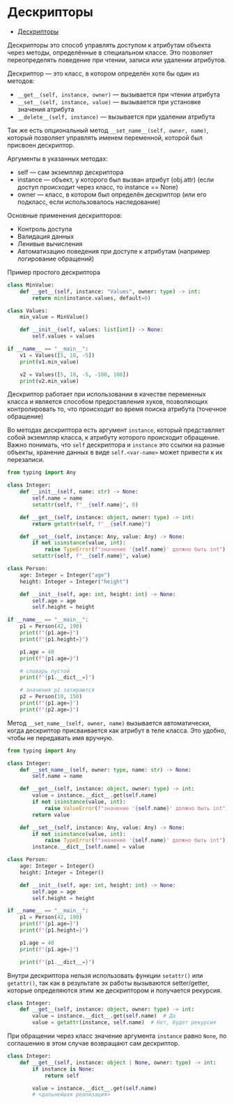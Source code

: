 # Дескрипторы

- [Дескрипторы](#дескрипторы)

Дескрипторы это способ управлять доступом к атрибутам объекта через методы, определённые в специальном классе. Это позволяет переопределять поведение при чтении, записи или удалении атрибутов.

Дескриптор — это класс, в котором определён хотя бы один из методов:

- `__get__(self, instance, owner)` — вызывается при чтении атрибута
- `__set__(self, instance, value)` — вызывается при установке значения атрибута
- `__delete__(self, instance)` — вызывается при удалении атрибута

Так же есть опциональный метод `__set_name__(self, owner, name)`, который позволяет управлять именем переменной, которой был присвоен дескриптор.

Аргументы в указанных методах:

- self — сам экземпляр дескриптора
- instance — объект, у которого был вызван атрибут (obj.attr) (если доступ происходит через класс, то instance == None)
- owner — класс, в котором был определён дескриптор (или его подкласс, если использовалось наследование)

Основные применения дескрипторов:

- Контроль доступа
- Валидация данных
- Ленивые вычисления
- Автоматизацию поведения при доступе к атрибутам (например логирование обращений)

Пример простого дескриптора

```python
class MinValue:
    def __get__(self, instance: "Values", owner: type) -> int:
        return min(instance.values, default=0)

class Values:
    min_value = MinValue()

    def __init__(self, values: list[int]) -> None:
        self.values = values

if __name__ == "__main__":
    v1 = Values([5, 10, -5])
    print(v1.min_value)

    v2 = Values([5, 10, -5, -100, 100])
    print(v2.min_value)
```

Дескриптор работает при использовании в качестве переменных класса и является способом предоставления хуков, позволяющих контролировать то, что происходит во время поиска атрибута (точечное обращение)

Во методах дескриптора есть аргумент `instance`, который представляет собой экземпляр класса, к атрибуту которого происходит обращение. Важно понимать, что `self` дескриптора и `instance` это ссылки на разные объекты, хранение данных в виде `self.<var-name>` может привести к их перезаписи.

```python
from typing import Any

class Integer:
    def __init__(self, name: str) -> None:
        self.name = name
        setattr(self, f"__{self.name}", 0)

    def __get__(self, instance: object, owner: type) -> int:
        return getattr(self, f"__{self.name}")

    def __set__(self, instance: Any, value: Any) -> None:
        if not isinstance(value, int):
            raise TypeError(f"значение '{self.name}' должно быть int")
        setattr(self, f"__{self.name}", value)

class Person:
    age: Integer = Integer("age")
    height: Integer = Integer("height")

    def __init__(self, age: int, height: int) -> None:
        self.age = age
        self.height = height

if __name__ == "__main__":
    p1 = Person(42, 190)
    print(f"{p1.age=}")
    print(f"{p1.height=}")

    p1.age = 40
    print(f"{p1.age=}")

    # словарь пустой
    print(f"{p1.__dict__=}")

    # значения p1 затираются
    p2 = Person(10, 150)
    print(f"{p1.age=}")
    print(f"{p2.age=}")
```

Метод `__set_name__(self, owner, name)` вызывается автоматически, когда дескриптор присваивается как атрибут в теле класса. Это удобно, чтобы не передавать имя вручную.

```python
from typing import Any

class Integer:
    def __set_name__(self, owner: type, name: str) -> None:
        self.name = name

    def __get__(self, instance: object, owner: type) -> int:
        value = instance.__dict__.get(self.name)
        if not isinstance(value, int):
            raise ValueError(f"значение '{self.name}' должно быть int")
        return value

    def __set__(self, instance: Any, value: Any) -> None:
        if not isinstance(value, int):
            raise TypeError(f"значение '{self.name}' должно быть int")
        instance.__dict__[self.name] = value

class Person:
    age: Integer = Integer()
    height: Integer = Integer()

    def __init__(self, age: int, height: int) -> None:
        self.age = age
        self.height = height

if __name__ == "__main__":
    p1 = Person(42, 190)
    print(f"{p1.age=}")
    print(f"{p1.height=}")

    p1.age = 40
    print(f"{p1.age=}")

    print(f"{p1.__dict__=}")
```

Внутри дескриптора нельзя использовать функции `setattr()` или `getattr()`, так как в результате эх работы вызываются setter/getter, которые определяются этим же дескриптором и получается рекурсия.

```python
class Integer:
    def __get__(self, instance: object, owner: type) -> int:
        value = instance.__dict__.get(self.name)  # Да
        value = getattr(instance, self.name)  # Нет, будет рекурсия
```

При обращении через класс значение аргумента `instance` равно `None`, по соглашению в этом случае возвращают сам дескриптор.

```python
class Integer:
    def __get__(self, instance: object | None, owner: type) -> int:
        if instance is None:
            return self

        value = instance.__dict__.get(self.name)
        # <дальнейшая реализация>
```
